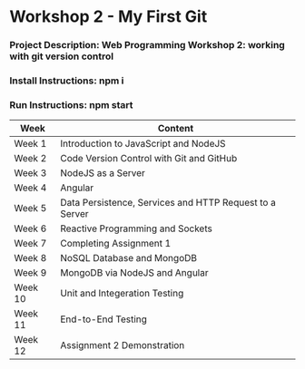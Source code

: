 # Workshop 2 - My First Git

### Project Description: Web Programming Workshop 2: working with git version control
### Install Instructions: npm i
### Run Instructions: npm start

Week | Content
------------ | ------------
Week 1 | Introduction to JavaScript and NodeJS
Week 2 | Code Version Control with Git and GitHub
Week 3 | NodeJS as a Server
Week 4 | Angular
Week 5 | Data Persistence, Services and HTTP Request to a Server
Week 6 | Reactive Programming and Sockets
Week 7 | Completing Assignment 1
Week 8 | NoSQL Database and MongoDB
Week 9 | MongoDB via NodeJS and Angular
Week 10 | Unit and Integeration Testing
Week 11 | End-to-End Testing
Week 12 | Assignment 2 Demonstration
